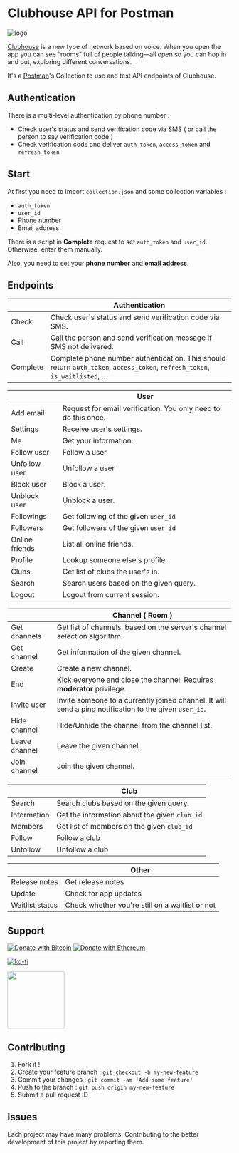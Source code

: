# Clubhouse API for Postman

![logo](https://cdn.iphoneincanada.ca/wp-content/uploads/2021/02/clubhouse.png)

[Clubhouse](https://www.joinclubhouse.com/) is a new type of network based on voice. When you open the app you can see “rooms” full of people talking—all open so you can hop in and out, exploring different conversations.

It's a [Postman](https://postman.co)'s Collection to use and test API endpoints of Clubhouse.

## Authentication

There is a multi-level authentication by phone number :

- Check user's status and send verification code via SMS ( or call the person to say verification code )
- Check verification code and deliver `auth_token`, `access_token` and `refresh_token`

## Start

At first you need to import `collection.json` and some collection variables :

- `auth_token`
- `user_id`
- Phone number
- Email address

There is a script in **Complete** request to set `auth_token` and `user_id`. Otherwise, enter them manually.

Also, you need to set your **phone number** and **email address**.

## Endpoints

|          | Authentication                                                                                                               |
| -------- | ---------------------------------------------------------------------------------------------------------------------------- |
| Check    | Check user's status and send verification code via SMS.                                                                      |
| Call     | Call the person and send verification message if SMS not delivered.                                                          |
| Complete | Complete phone number authentication. This should return `auth_token`, `access_token`, `refresh_token`, `is_waitlisted`, ... |

|                | User                                                           |
| -------------- | -------------------------------------------------------------- |
| Add email      | Request for email verification. You only need to do this once. |
| Settings       | Receive user's settings.                                       |
| Me             | Get your information.                                          |
| Follow user    | Follow a user                                                  |
| Unfollow user  | Unfollow a user                                                |
| Block user     | Block a user.                                                  |
| Unblock user   | Unblock a user.                                                |
| Followings     | Get following of the given `user_id`                           |
| Followers      | Get followers of the given `user_id`                           |
| Online friends | List all online friends.                                       |
| Profile        | Lookup someone else's profile.                                 |
| Clubs          | Get list of clubs the user's in.                               |
| Search         | Search users based on the given query.                         |
| Logout         | Logout from current session.                                   |

|               | Channel ( Room )                                                                                       |
| ------------- | ------------------------------------------------------------------------------------------------------ |
| Get channels  | Get list of channels, based on the server's channel selection algorithm.                               |
| Get channel   | Get information of the given channel.                                                                  |
| Create        | Create a new channel.                                                                                  |
| End           | Kick everyone and close the channel. Requires **moderator** privilege.                                 |
| Invite user   | Invite someone to a currently joined channel. It will send a ping notification to the given `user_id`. |
| Hide channel  | Hide/Unhide the channel from the channel list.                                                         |
| Leave channel | Leave the given channel.                                                                               |
| Join channel  | Join the given channel.                                                                                |

|             | Club                                          |
| ----------- | --------------------------------------------- |
| Search      | Search clubs based on the given query.        |
| Information | Get the information about the given `club_id` |
| Members     | Get list of members on the given `club_id`    |
| Follow      | Follow a club                                 |
| Unfollow    | Unfollow a club                               |

|                 | Other                                           |
| --------------- | ----------------------------------------------- |
| Release notes   | Get release notes                               |
| Update          | Check for app updates                           |
| Waitlist status | Check whether you're still on a waitlist or not |

## Support

[![Donate with Bitcoin](https://en.cryptobadges.io/badge/micro/3GhT2ABRuHuXGNzP6DH5KvLZRTXCBKkx2y)](https://en.cryptobadges.io/donate/3GhT2ABRuHuXGNzP6DH5KvLZRTXCBKkx2y) [![Donate with Ethereum](https://en.cryptobadges.io/badge/micro/0x0831bD72Ea8904B38Be9D6185Da2f930d6078094)](https://en.cryptobadges.io/donate/0x0831bD72Ea8904B38Be9D6185Da2f930d6078094)

[![ko-fi](https://www.ko-fi.com/img/githubbutton_sm.svg)](https://ko-fi.com/D1D1WGU9)

<div><a href="https://payping.ir/@hatamiarash7"><img src="https://cdn.payping.ir/statics/Payping-logo/Trust/blue.svg" height="128" width="128"></a></div>

## Contributing

1. Fork it !
2. Create your feature branch : `git checkout -b my-new-feature`
3. Commit your changes : `git commit -am 'Add some feature'`
4. Push to the branch : `git push origin my-new-feature`
5. Submit a pull request :D

## Issues

Each project may have many problems. Contributing to the better development of this project by reporting them.
